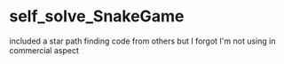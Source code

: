 # self_solve_SnakeGame
included a star path finding code from others but I forgot
I'm not using in commercial aspect
